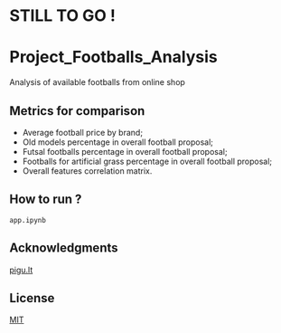 # STILL TO GO !

# Project_Footballs_Analysis
Analysis of available footballs from online shop 

## Metrics for comparison
* Average football price by brand;
* Old models percentage in overall football proposal;
* Futsal footballs percentage in overall football proposal;
* Footballs for artificial grass percentage in overall football proposal;
* Overall features correlation matrix.

## How to run ?
`app.ipynb`

## Acknowledgments
[pigu.lt](https://pigu.lt/lt/sportas-laisvalaikis-turizmas/sprto-prekes/futbolas/futbolo-kamuoliai)

## License
[MIT](https://choosealicense.com/licenses/mit/)